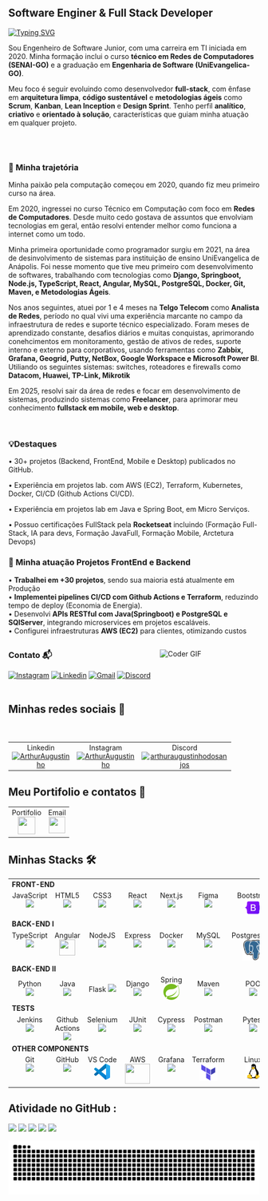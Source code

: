 <!DOCTYPE html>
<html>
  <head>
<!-- 	<style>
    img {

      border-radius: 10px;
      border: 2px solid black;
      float: right;
      margin-left: 10px;
      }
    </style> -->
  </head>
<body>
	<!-- Conteúdo da página aqui -->
</body>
</html>


<h2 align
="left">Software Enginer & Full Stack Developer</h2>
<div>
    <a href="https://git.io/typing-svg"><img src="https://readme-typing-svg.herokuapp.com?font=Fira+Code&pause=1000&color=00FFFF&center=falso&vCenter=falso&repeat=verdadeiro&width=435&lines=Ol%C3%A1!+eu+sou+o+Arthur+Augustinho." alt="Typing SVG" /></a>
</div>

  Sou Engenheiro de Software Junior, com uma carreira em TI iniciada em 2020. Minha formação inclui o curso <b>técnico em Redes de Computadores (SENAI-GO)</b> e a graduação em <b>Engenharia de Software (UniEvangelica-GO)</b>.

  Meu foco é seguir evoluindo como desenvolvedor <b>full-stack</b>, com ênfase em <b>arquitetura limpa</b>, <b>código sustentável</b> e <b>metodologias ágeis</b> como <b>Scrum</b>, <b>Kanban</b>, <b>Lean Inception</b> e <b>Design Sprint</b>. Tenho perfil <b>analítico</b>, <b>criativo</b> e <b>orientado à solução</b>, características que guiam minha atuação em qualquer projeto.

<br/>
<br/>

<h3>📌 Minha trajetória</h3>

Minha paixão pela computação começou em 2020, quando fiz meu primeiro curso na área.

Em 2020, ingressei no curso Técnico em Computação com foco em <b>Redes de Computadores</b>. Desde muito cedo gostava de assuntos que envolviam tecnologias em geral, então resolvi entender melhor como funciona a internet como um todo.

Minha primeira oportunidade como programador surgiu em 2021, na área de desinvolvimento de sistemas para instituição de ensino UniEvangelica de Anápolis. Foi nesse momento que tive meu primeiro com desenvolvimento de softwares, trabalhando com tecnologias como <b>Django, Springboot, Node.js, TypeScript, React, Angular, MySQL, PostgreSQL, Docker, Git, Maven, e Metodologias Ágeis</b>.

Nos anos seguintes, atuei por 1 e 4 meses na <b>Telgo Telecom</b> como <b>Analista de Redes</b>, período no qual vivi uma experiência marcante no campo da infraestrutura de redes e suporte técnico especializado. Foram meses de aprendizado constante, desafios diários e muitas conquistas, aprimorando conehcimentos em monitoramento, gestão de ativos de redes, suporte interno e externo para corporativos, usando ferramentas como <b>Zabbix, Grafana, Geogrid, Putty, NetBox, Google Workspace e Microsoft Power BI</b>. Utiliando os seguintes sistemas: switches, roteadores e firewalls como <b>Datacom, Huawei, TP-Link, Mikrotik</b>

Em 2025, resolvi sair da área de redes e focar em desenvolvimento de sistemas, produzindo sistemas como <b>Freelancer</b>, para aprimorar meu conhecimento <b>fullstack em mobile, web e desktop</b>.

<br/>


<h3>💡Destaques</h3>

• 30+ projetos (Backend, FrontEnd, Mobile e Desktop) publicados no GitHub. <br/>

• Experiência em projetos lab. com AWS (EC2), Terraform, Kubernetes, Docker, CI/CD (Github Actions CI/CD).<br/>

• Experiência em projetos lab em Java e Spring Boot, em Micro Serviços.<br/>

• Possuo  certificações FullStack pela <b>Rocketseat</b> incluindo (Formação Full-Stack, IA para devs, Formação JavaFull, Formação Mobile, Arctetura Devops)<br/>

<h3>🔗 Minha atuação Projetos FrontEnd e Backend</h3>
• <b>Trabalhei em +30 projetos</b>, sendo sua maioria está atualmente em Produção <br/>
• <b>Implementei pipelines CI/CD com Github Actions e Terraform</b>, reduzindo tempo de deploy (Economia de Energia).<br/>
• Desenvolvi <b>APIs RESTful com Java(Springboot) e PostgreSQL e SQlServer</b>, integrando microservices em projetos escaláveis.<br/>
• Configurei infraestruturas <b>AWS (EC2)</b> para clientes, otimizando custos<br/>

##
<img align="right" src="https://user-images.githubusercontent.com/96168296/232656308-9affede6-2278-4606-97be-7ed26fb298c7.gif" alt="Coder GIF" width="200" height="185">

### Contato 📬
[![Instagram](https://img.shields.io/badge/Instagram-E4405F?style=for-the-badge&logo=instagram&logoColor=white)](https://www.instagram.com/invites/contact/?i=1w5tbi5x9ej4s&utm_content=2wtxfzl )
[![Linkedin](https://img.shields.io/badge/LinkedIn-0077B5?style=for-the-badge&logo=linkedin&logoColor=white)](https://www.linkedin.com/in/arthur-augustinho-46076522b)
[![Gmail](https://img.shields.io/badge/Gmail-D14836?style=for-the-badge&logo=gmail&logoColor=white)](mailto:arthuraugustinho35@gmail.com)
[![Discord](https://img.shields.io/badge/Discord-7289DA?style=for-the-badge&logo=discord&logoColor=white)](https://discord.com/channels/577307015496335370)
  <br/>
<br/>

## Minhas redes sociais 📱
<table width="10px">
  <tbody>
    <tr valign="top">
      <td width="30px" align="center">
      <span>Linkedin</span><br/>
<a href="https://www.linkedin.com/in/arthur-augustinho-46076522b/" target="blank"><img align="center" src="https://raw.githubusercontent.com/rahuldkjain/github-profile-readme-generator/master/src/images/icons/Social/linked-in-alt.svg" alt="ArthurAugustinho" height="35" width="35" /></a>
      </td>
      <td width="30px" align="center">
      <span>Instagram</span><br/>
<a href="https://www.instagram.com/arthur_augustin/" target="blank"><img align="center" src="https://raw.githubusercontent.com/rahuldkjain/github-profile-readme-generator/master/src/images/icons/Social/instagram.svg" alt="ArthurAugustinho" height="33" width="33" /></a>
      </td>
      <td width="30px" align="center">
      <span>Discord</span><br/>
<a href="https://discord.com/channels/577307015496335370" target="blank"><img align="center" src="https://raw.githubusercontent.com/rahuldkjain/github-profile-readme-generator/master/src/images/icons/Social/discord.svg" alt="arthuraugustinhodosanjos" height="40" width="40" /></a>
      </td>
    </tr>
  </tbody>
</table>

## Meu Portifolio e contatos 💼
<table width="10px">
  <tbody>
   <tr valign="top">
       <td width="30px" align="center">
       <span>Portifolio</span><br/>
       <a target="_blank" href="https://github.com/ArthurAugustinho/ArthurAugustinho/"><img src="https://img.icons8.com/ios-filled/50/22C3E6/portfolio.png" height="35" width="35" /></a>
       </td>
       <td width="30px" height="30" align="center">
       <span>Email</span>
       <a target="_blank" href="arthuraugustinho35@gmail.com"><img src="https://user-images.githubusercontent.com/96168296/232272109-3e7b80c1-0035-4a3f-a402-e5a8df75aab0.png" height="33" width="33" /></a>
       </td>
    </tr> 
  </tbody>
</table>

<p align='left'>
  <h2 align='left'>Minhas Stacks 🛠️</h2>
 </p>
<table width="320px" align="center">
        <tbody>
          <tr>
            <td colspan="8" align="left"><strong>FRONT-END</strong></td>
          </tr>
          <tr valign="top">
            <td width="80px" align="center">
              <span>JavaScript</span><br/>
              <img height="32px" src="https://upload.vectorlogo.zone/logos/javascript/images/239ec8a4-163e-4792-83b6-3f6d96911757.svg" />
            </td>
            <td width="80px" align="center">
              <span>HTML5</span><br/>
              <img height="32" src="https://cdn.jsdelivr.net/gh/devicons/devicon/icons/html5/html5-original.svg" />
            </td>
            <td width="80px" align="center">
              <span>CSS3</span><br/>
              <img height="32px" src="https://cdn.jsdelivr.net/gh/devicons/devicon/icons/css3/css3-original.svg">
            </td>
            <td width="80px" align="center">
              <span>React</span><br/>
              <img height="32px" src="https://cdn.jsdelivr.net/gh/devicons/devicon/icons/react/react-original.svg" />
            </td>
            <td width="80px" align="center">
              <span>Next.js</span><br/>
              <img height="32" src="https://cdn.worldvectorlogo.com/logos/next-js.svg">
            </td>
            <td width="80px" align="center">
              <span>Figma</span><br/>
              <img height="32px" src="https://www.vectorlogo.zone/logos/figma/figma-icon.svg" />
            </td>
            <td width="80px" align="center">
              <span>Bootstrap</span><br/>
              <img height="32px" src="https://github.com/devicons/devicon/blob/master/icons/bootstrap/bootstrap-original.svg" />
            </td>
            <td width="80px" align="center">
              <span>Trello</span><br/>
              <img height="32px" src="https://www.vectorlogo.zone/logos/trello/trello-icon.svg" />
            </td>
          </tr>
          <tr>
            <td colspan="8" align="left"><strong>BACK-END I</strong></td>
          </tr>
          <tr valign="top">
            <td width="80px" align="center">
              <span>TypeScript</span><br/>
              <img height="32px" src="https://www.vectorlogo.zone/logos/typescriptlang/typescriptlang-icon.svg" />
            </td>
	    <td align="center">
              <span>Angular</span><br/>
               <img height="32" width="32" src="https://user-images.githubusercontent.com/25181517/183890595-779a7e64-3f43-4634-bad2-eceef4e80268.png" />
              </td>  
            <td width="80px" align="center">
              <span>NodeJS</span><br/>
              <img height="32px" src="https://www.vectorlogo.zone/logos/nodejs/nodejs-icon.svg" />
            </td>           
           <td width="80px" align="center">
              <span>Express</span><br/>
              <img height="42px" src="https://cdn.jsdelivr.net/gh/devicons/devicon/icons/express/express-original.svg">
            </td>
           <td width="60px" align="center">
              <span>Docker</span><br/>
              <img height="45px" src="https://user-images.githubusercontent.com/25181517/117207330-263ba280-adf4-11eb-9b97-0ac5b40bc3be.png" />
            </td>
             <td width="50px" align="center">
              <span>MySQL</span><br/>
              <img height="52px" src="https://user-images.githubusercontent.com/25181517/183896128-ec99105a-ec1a-4d85-b08b-1aa1620b2046.png" />
            </td>
            <td width="80px" align="center">
              <span>PostgresSQL</span><br/>
              <img height="42px" src="https://raw.githubusercontent.com/devicons/devicon/master/icons/postgresql/postgresql-original.svg" />
            </td>           
            <td width="80px" align="center">
              <span>C++</span><br/>
              <img height="32px" src="https://raw.githubusercontent.com/devicons/devicon/master/icons/cplusplus/cplusplus-original.svg" />
            </td>
          </tr>
             <tr>
            <td colspan="8" align="left"><strong>BACK-END II</strong></td>
          </tr>
	       <td width="80px" align="center">
                <span>Python</span><br/>
                <img height="32" src="https://www.vectorlogo.zone/logos/python/python-icon.svg" />
              </td>
		<td width="40px" align="center">
                <span>Java</span><br/>
                <img height="37" src="https://www.vectorlogo.zone/logos/java/java-icon.svg" />
              </td>
               <td width="38px" align="center">
              <span>Flask</span>
              <img height="45" src="https://user-images.githubusercontent.com/25181517/183423775-2276e25d-d43d-4e58-890b-edbc88e915f7.png" />
            </td>
	     <td width="25px" align="center">
             <span>Django</span>
             <img height="40" src="https://github.com/marwin1991/profile-technology-icons/assets/62091613/9bf5650b-e534-4eae-8a26-8379d076f3b4" />
           </td> 
	   <td width="80px" align="center">
           <span>Spring</span><br/>
           <img height="32px" src="https://github.com/devicons/devicon/blob/master/icons/spring/spring-original.svg" />
           </td>	
           <td width="90px" align="center">
             <span>Maven</span><br/>
             <img height="32px" src="https://cdn.jsdelivr.net/gh/devicons/devicon@latest/icons/maven/maven-original.svg" />
           </td> 
              <td width="90px" align="center">
             <span>POO</span><br/>
             <img height="32px" src="https://user-images.githubusercontent.com/96168296/232327980-9879eec2-daa9-477a-b087-bfa0c6d95d5c.png" />
           </td> 
	   <td width="80px" align="center">
              <span>Npm</span><br/>
              <img height="32px" src="https://www.vectorlogo.zone/logos/npmjs/npmjs-ar21.svg"/>
            </td>
	   <tr>
            <td colspan="8" align="left"><strong>TESTS</strong></td>
          </tr>
          <tr valign="top">
            <td width="80px" align="center">
              <span>Jenkins</span><br/>
              <img height="32" src="https://cdn.jsdelivr.net/gh/devicons/devicon@latest/icons/jenkins/jenkins-original.svg" />
            </td>
            <td width="80px" align="center">
              <span>Github Actions</span><br/>
              <img height="32px" src="https://cdn.jsdelivr.net/gh/devicons/devicon@latest/icons/githubactions/githubactions-original.svg" />
            </td>
            <td width="80px" align="center">
              <span>Selenium</span><br/>
              <img height="32px" src="https://cdn.jsdelivr.net/gh/devicons/devicon@latest/icons/selenium/selenium-original.svg" />
            </td>
            <td width="80px" align="center">
              <span>JUnit</span><br/>
              <img height="32px" src="https://cdn.jsdelivr.net/gh/devicons/devicon@latest/icons/junit/junit-original-wordmark.svg" />
            </td>            
            <td width="80px" align="center">
              <span>Cypress</span><br/>
              <img height="32" src="https://user-images.githubusercontent.com/68279555/200387386-276c709f-380b-46cc-81fd-f292985927a8.png" />
            </td>
             <td width="80px" align="center">
             <span>Postman</span><br/>
             <img height="32" src="https://cdn.jsdelivr.net/gh/devicons/devicon@latest/icons/postman/postman-original.svg" />
           </td> 
           <td width="80px" align="center">
             <span>Pytest</span><br/>
             <img height="42" src="https://user-images.githubusercontent.com/25181517/184117132-9e89a93b-65fb-47c3-91e7-7d0f99e7c066.png" />
           </td>
	   <td width="32px" align="center">
             <span>Insomnia</span><br/>
             <img height="40px" src="https://cdn.jsdelivr.net/gh/devicons/devicon@latest/icons/insomnia/insomnia-original.svg" />
           </td>         
            <tr>
             <td colspan="8" align="left"><strong>OTHER COMPONENTS</strong></td>
            </tr>
            <tr valign="top">              
            <td width="80px" align="center">
             <span>Git</span><br/>
              <img height="32px" src="https://cdn.jsdelivr.net/gh/devicons/devicon/icons/git/git-plain.svg" />
              </td>
              <td width="80px" align="center">
                <span>GitHub</span><br/>
                <img height="40px" src="https://user-images.githubusercontent.com/25181517/192108374-8da61ba1-99ec-41d7-80b8-fb2f7c0a4948.png" />                 
              </td> 
               <td width="90px" align="center">
                <span>VS Code</span><br/>
                <img height="32" src="https://github.com/devicons/devicon/blob/master/icons/vscode/vscode-original.svg" />
              </td>           
               <td width="30px" align="center">
                <span>AWS<span><br/>
                  <img height="40" width="50" src="https://img.icons8.com/color/256/amazon-web-services.png" />
                  </td>
                   <td width="20px" align="center">
                <span>Grafana<span><br/>
                  <img height="35" width="" src="https://cdn.jsdelivr.net/gh/devicons/devicon@latest/icons/grafana/grafana-original.svg" />
                  </td>
                   <td width="40px" align="center">
                <span>Terraform</span><br/>
                <img height="35" src="https://github.com/devicons/devicon/blob/master/icons/terraform/terraform-original.svg" />
              </td> 
		<td width="" align="center">
                <span>Linux</span><br/>
                <img height="32" width="32" src="https://github.com/devicons/devicon/blob/master/icons/linux/linux-original.svg" />
              </td> 	
                <td width="80px" align="center">
               <span>Microsoft</span><br/>
               <img height="32px" src="https://user-images.githubusercontent.com/96168296/232350672-71f212b2-1e87-406d-ab33-8bc0d8ea1f99.png" />
               </td>
	 </tbody>
      </table>

	       
## Atividade no GitHub :

<div>

![](http://github-profile-summary-cards.vercel.app/api/cards/profile-details?username=ArthurAugustinho&theme=2077)
![](http://github-profile-summary-cards.vercel.app/api/cards/repos-per-language?username=ArthurAugustinho&theme=2077)
![](http://github-profile-summary-cards.vercel.app/api/cards/most-commit-language?username=ArthurAugustinho&theme=2077)
![](http://github-profile-summary-cards.vercel.app/api/cards/stats?username=ArthurAugustinho&theme=2077)
![](http://github-profile-summary-cards.vercel.app/api/cards/productive-time?username=ArthurAugustinho&theme=2077&utcOffset=8)

</div>


<div>
    <img src="https://raw.githubusercontent.com/ArthurAugustinho/ArthurAugustinho/output/snake.svg" alt="Snake animation" />
</div>
 		       
